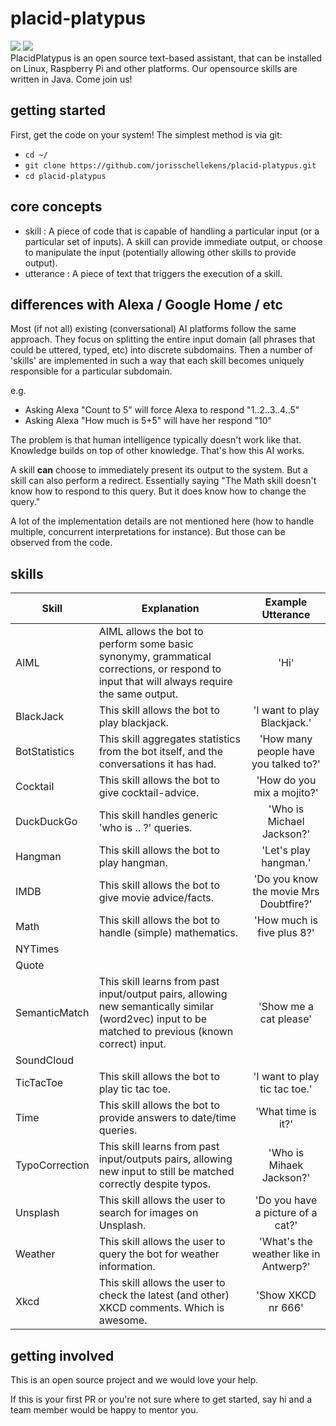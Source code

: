 # placid-platypus
![](https://img.shields.io/badge/build-passing-brightgreen.svg)  ![](https://img.shields.io/badge/deployed-true-brightgreen.svg)  
PlacidPlatypus is an open source text-based assistant, that can be installed on Linux, Raspberry Pi and other platforms. Our opensource skills are written in Java. Come join us!

## getting started

First, get the code on your system!  The simplest method is via git:
- `cd ~/`
- `git clone https://github.com/jorisschellekens/placid-platypus.git`
- `cd placid-platypus`

## core concepts

- skill : A piece of code that is capable of handling a particular input (or a particular set of inputs). A skill can provide immediate output, or choose to manipulate the input (potentially allowing other skills to provide output).
- utterance : A piece of text that triggers the execution of a skill.

## differences with Alexa / Google Home / etc

Most (if not all) existing (conversational) AI platforms follow the same approach.
They focus on splitting the entire input domain (all phrases that could be uttered, typed, etc) into discrete subdomains.
Then a number of 'skills' are implemented in such a way that each skill becomes uniquely responsible for a particular subdomain.

e.g. 
- Asking Alexa "Count to 5" will force Alexa to respond "1..2..3..4..5"
- Asking Alexa "How much is 5+5" will have her respond "10" 

The problem is that human intelligence typically doesn't work like that. Knowledge builds on top of other knowledge.
That's how this AI works.

A skill **can** choose to immediately present its output to the system. But a skill can also perform a redirect.
Essentially saying "The Math skill doesn't know how to respond to this query. But it does know how to change the query."

A lot of the implementation details are not mentioned here (how to handle multiple, concurrent interpretations for instance).
But those can be observed from the code.

## skills

| Skill         | Explanation   | Example Utterance  |
| ------------- | ------------- | :----------------: |
| AIML          | AIML allows the bot to perform some basic synonymy, grammatical corrections, or respond to input that will always require the same output. | 'Hi' |
| BlackJack      | This skill allows the bot to play blackjack.      |   'I want to play Blackjack.' |
| BotStatistics | This skill aggregates statistics from the bot itself, and the conversations it has had.      |    'How many people have you talked to?' |
| Cocktail | This skill allows the bot to give cocktail-advice. | 'How do you mix a mojito?' |
| DuckDuckGo | This skill handles generic 'who is .. ?' queries. | 'Who is Michael Jackson?' |
| Hangman | This skill allows the bot to play hangman. | 'Let's play hangman.' |
| IMDB | This skill allows the bot to give movie advice/facts. | 'Do you know the movie Mrs Doubtfire?' | 
| Math | This skill allows the bot to handle (simple) mathematics. | 'How much is five plus 8?' |
| NYTimes | | 
| Quote | |
| SemanticMatch | This skill learns from past input/output pairs, allowing new semantically similar (word2vec) input to be matched to previous (known correct) input. | 'Show me a cat please' |
| SoundCloud | |
| TicTacToe | This skill allows the bot to play tic tac toe.| 'I want to play tic tac toe.' |
| Time | This skill allows the bot to provide answers to date/time queries. | 'What time is it?' |
| TypoCorrection | This skill learns from past input/outputs pairs, allowing new input to still be matched correctly despite typos. | 'Who is Mihaek Jackson?' |
| Unsplash | This skill allows the user to search for images on Unsplash. | 'Do you have a picture of a cat?' |
| Weather | This skill allows the user to query the bot for weather information. | 'What's the weather like in Antwerp?' |
| Xkcd | This skill allows the user to check the latest (and other) XKCD comments. Which is awesome. | 'Show XKCD nr 666'

## getting involved

This is an open source project and we would love your help.

If this is your first PR or you're not sure where to get started, say hi and a team member would be happy to mentor you.

